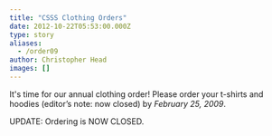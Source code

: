 ```yaml
---
title: "CSSS Clothing Orders"
date: 2012-10-22T05:53:00.000Z
type: story
aliases:
  - /order09
author: Christopher Head
images: []
---
```


<div class="field field-name-body field-type-text-with-summary field-label-hidden"><div class="field-items"><div class="field-item even"><p>It&apos;s time for our annual clothing order! Please order your t-shirts and hoodies (editor&#x2019;s note: now closed) by <em>February 25, 2009</em>.</p>
<p>UPDATE: Ordering is NOW CLOSED.</p>
</div></div></div>    <footer>
          </footer>